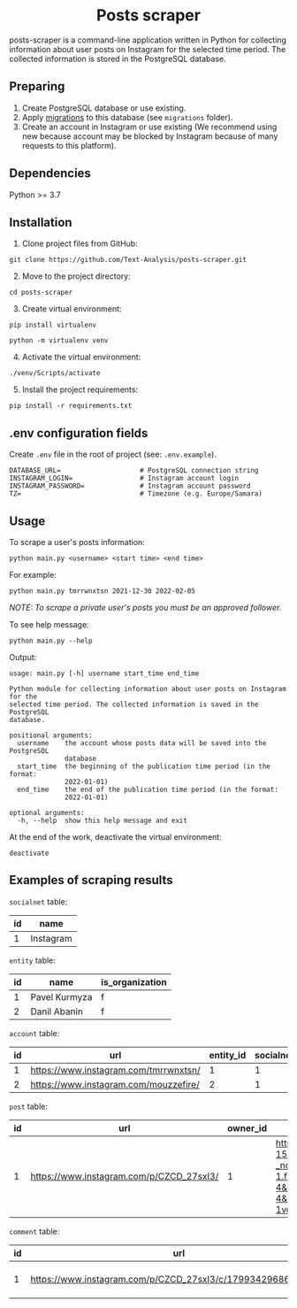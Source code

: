 <h1 align="center">Posts scraper</h1>

posts-scraper is a command-line application written in Python for collecting information about user posts on Instagram
for the selected time period. The collected information is stored in the PostgreSQL database.

## Preparing

1. Create PostgreSQL database or use existing.
2. Apply [migrations](https://github.com/golang-migrate/migrate) to this database (see `migrations` folder).
3. Create an account in Instagram or use existing (We recommend using new because account may be blocked by Instagram
   because of many requests to this platform).

## Dependencies

Python >= 3.7

## Installation

1. Clone project files from GitHub:

`git clone https://github.com/Text-Analysis/posts-scraper.git`

2. Move to the project directory:

`cd posts-scraper`

3. Create virtual environment:

`pip install virtualenv`

`python -m virtualenv venv`

4. Activate the virtual environment:

`./venv/Scripts/activate`

5. Install the project requirements:

`pip install -r requirements.txt`

## .env configuration fields

Create `.env` file in the root of project (see: `.env.example`).

```
DATABASE_URL=                    # PostgreSQL connection string
INSTAGRAM_LOGIN=                 # Instagram account login
INSTAGRAM_PASSWORD=              # Instagram account password
TZ=                              # Timezone (e.g. Europe/Samara)
```

## Usage

To scrape a user's posts information:

`python main.py <username> <start time> <end time>`

For example:

`python main.py tmrrwnxtsn 2021-12-30 2022-02-05`

*NOTE: To scrape a private user's posts you must be an approved follower.*

To see help message:

`python main.py --help`

Output:

```
usage: main.py [-h] username start_time end_time

Python module for collecting information about user posts on Instagram for the
selected time period. The collected information is saved in the PostgreSQL
database.

positional arguments:
  username    the account whose posts data will be saved into the PostgreSQL
              database
  start_time  the beginning of the publication time period (in the format:
              2022-01-01)
  end_time    the end of the publication time period (in the format:
              2022-01-01)

optional arguments:
  -h, --help  show this help message and exit
```

At the end of the work, deactivate the virtual environment:

`deactivate`

## Examples of scraping results

`socialnet` table:

| id | name |
|----------------|---------|
| 1 | Instagram |

`entity` table:

| id | name | is_organization |
|----------------|---------|----------------|
| 1 | Pavel Kurmyza | f |
| 2 | Danil Abanin | f |

`account` table:

| id | url | entity_id | socialnet_id |
|---|---|---|---|
| 1 | https://www.instagram.com/tmrrwnxtsn/ | 1 | 1 |
| 2 | https://www.instagram.com/mouzzefire/ | 2 | 1 |

`post` table:

| id | url | owner_id | picture | text | time | likes | tags | links |
|---|---|---|---|---|---|---|---|---|
| 1 | https://www.instagram.com/p/CZCD_27sxI3/ | 1 | https://instagram.fura3-1.fna.fbcdn.net/v/t51.2885-15/e35/272301986_1104448550356719_7483000766698731388_n.webp.jpg?_nc_ht=instagram.fura3-1.fna.fbcdn.net&_nc_cat=103&_nc_ohc=rU3YtAfaP4MAX_T5xCE&edm=ALQROFkBAAAA&ccb=7-4&ig_cache_key=Mjc1Njc4MzUwNDM1NDM4MjM5MQ%3D%3D.2-ccb7-4&oh=00_AT_SIE3Oq4WRQCFl63GcHK_EG1Yf0SBT4Yggrc4-1vqSkg&oe=62035CFF&_nc_sid=30a2ef | Hello, @tmrrwnxtsn, it's me #friend | 2022-01-22 13:03:44+00 | 15 | {tmrrwnxtsn} | {friend} |

`comment` table:

| id | url | post_id | text | owner_url | time | likes | tags | links |
|---|---|---|---|---|---|---|---|---|
| 1 | https://www.instagram.com/p/CZCD_27sxI3/c/17993429686418706/ | 1 | Nice, @google!! #dev | https://www.instagram.com/mouzzefire/ | 2022-01-22 13:40:44+00 | 2 | {google} | {dev} |
